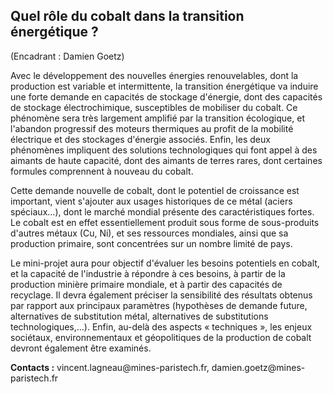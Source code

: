 ## Quel rôle du cobalt dans la transition énergétique ?

(Encadrant : Damien Goetz)

Avec le développement des nouvelles énergies renouvelables, dont la
production est variable et intermittente, la transition énergétique va
induire une forte demande en capacités de stockage d'énergie, dont des
capacités de stockage électrochimique, susceptibles de mobiliser du
cobalt. Ce phénomène sera très largement amplifié par la transition
écologique, et l'abandon progressif des moteurs thermiques au profit de
la mobilité électrique et des stockages d'énergie associés. Enfin, les
deux phénomènes impliquent des solutions technologiques qui font appel à
des aimants de haute capacité, dont des aimants de terres rares, dont
certaines formules comprennent à nouveau du cobalt.

Cette demande nouvelle de cobalt, dont le potentiel de croissance est
important, vient s'ajouter aux usages historiques de ce métal (aciers
spéciaux...), dont le marché mondial présente des caractéristiques
fortes. Le cobalt est en effet essentiellement produit sous forme de
sous-produits d'autres métaux (Cu, Ni), et ses ressources mondiales,
ainsi que sa production primaire, sont concentrées sur un nombre limité
de pays.

Le mini-projet aura pour objectif d'évaluer les besoins potentiels en
cobalt, et la capacité de l'industrie à répondre à ces besoins, à partir
de la production minière primaire mondiale, et à partir des capacités de
recyclage. Il devra également préciser la sensibilité des résultats
obtenus par rapport aux principaux paramètres (hypothèses de demande
future, alternatives de substitution métal, alternatives de
substitutions technologiques,...). Enfin, au-delà des aspects
« techniques », les enjeux sociétaux, environnementaux et géopolitiques
de la production de cobalt devront également être examinés.

**Contacts :** vincent.lagneau\@mines-paristech.fr, damien.goetz\@mines-paristech.fr
